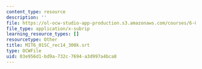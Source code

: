 ```yaml
---
content_type: resource
description: ''
file: https://ol-ocw-studio-app-production.s3.amazonaws.com/courses/6-01sc-introduction-to-electrical-engineering-and-computer-science-i-spring-2011/03e956d1bd9a732c7694a3d997a4bca8_MIT6_01SC_rec14_300k.srt
file_type: application/x-subrip
learning_resource_types: []
resourcetype: Other
title: MIT6_01SC_rec14_300k.srt
type: OCWFile
uid: 03e956d1-bd9a-732c-7694-a3d997a4bca8
---
```


